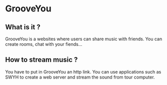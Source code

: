 # GrooveYou

## What is it ?
GrooveYou is a websites where users can share music with friends.
You can create rooms, chat with your fiends...

## How to stream music ?
You have to put in GrooveYou an http link. You can use applications such as SWYH 
to create a web server and stream the sound from tour computer.

